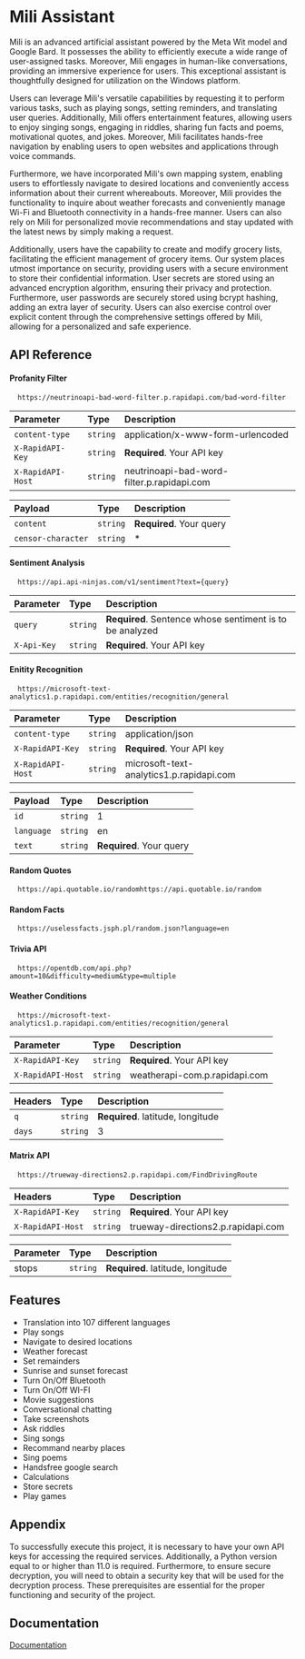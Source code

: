 
# Mili Assistant

Mili is an advanced artificial assistant powered by the Meta Wit model and Google Bard. It possesses the ability to efficiently execute a wide range of user-assigned tasks. Moreover, Mili engages in human-like conversations, providing an immersive experience for users. This exceptional assistant is thoughtfully designed for utilization on the Windows platform.

Users can leverage Mili's versatile capabilities by requesting it to perform various tasks, such as playing songs, setting reminders, and translating user queries. Additionally, Mili offers entertainment features, allowing users to enjoy singing songs, engaging in riddles, sharing fun facts and poems, motivational quotes, and jokes. Moreover, Mili facilitates hands-free navigation by enabling users to open websites and applications through voice commands.


Furthermore, we have incorporated Mili's own mapping system, enabling users to effortlessly navigate to desired locations and conveniently access information about their current whereabouts. Moreover, Mili provides the functionality to inquire about weather forecasts and conveniently manage Wi-Fi and Bluetooth connectivity in a hands-free manner. Users can also rely on Mili for personalized movie recommendations and stay updated with the latest news by simply making a request.

Additionally, users have the capability to create and modify grocery lists, facilitating the efficient management of grocery items. Our system places utmost importance on security, providing users with a secure environment to store their confidential information. User secrets are stored using an advanced encryption algorithm, ensuring their privacy and protection. Furthermore, user passwords are securely stored using bcrypt hashing, adding an extra layer of security. Users can also exercise control over explicit content through the comprehensive settings offered by Mili, allowing for a personalized and safe experience.

## API Reference

#### Profanity Filter

```http
  https://neutrinoapi-bad-word-filter.p.rapidapi.com/bad-word-filter
```

| Parameter | Type     | Description                |
| :-------- | :------- | :------------------------- |
| `content-type` | `string` | application/x-www-form-urlencoded |
| `X-RapidAPI-Key` | `string` | **Required**. Your API key |
| `X-RapidAPI-Host` | `string` | neutrinoapi-bad-word-filter.p.rapidapi.com |

| Payload | Type     | Description                |
| :-------- | :------- | :------------------------- |
| `content` | `string` |**Required**. Your query |
| `censor-character` | `string` | * |


#### Sentiment Analysis

```http
  https://api.api-ninjas.com/v1/sentiment?text={query}
```

| Parameter | Type     | Description                       |
| :-------- | :------- | :-------------------------------- |
| `query`      | `string` | **Required**. Sentence whose sentiment is to be analyzed |
| `X-Api-Key` | `string` | **Required**. Your API key |


#### Enitity Recognition

```http
  https://microsoft-text-analytics1.p.rapidapi.com/entities/recognition/general
```

| Parameter | Type     | Description                |
| :-------- | :------- | :------------------------- |
| `content-type` | `string` | application/json |
| `X-RapidAPI-Key` | `string` | **Required**. Your API key |
| `X-RapidAPI-Host` | `string` | microsoft-text-analytics1.p.rapidapi.com |

| Payload | Type     | Description                |
| :-------- | :------- | :------------------------- |
| `id` | `string` | 1 |
| `language` | `string` | en |
| `text` | `string` |**Required**. Your query |



#### Random Quotes

```http
  https://api.quotable.io/randomhttps://api.quotable.io/random
```

#### Random Facts

```http
  https://uselessfacts.jsph.pl/random.json?language=en
```


#### Trivia API

```http
  https://opentdb.com/api.php?amount=10&difficulty=medium&type=multiple
```

#### Weather Conditions

```http
  https://microsoft-text-analytics1.p.rapidapi.com/entities/recognition/general
```

| Parameter | Type     | Description                |
| :-------- | :------- | :------------------------- |
| `X-RapidAPI-Key` | `string` | **Required**. Your API key |
| `X-RapidAPI-Host` | `string` |weatherapi-com.p.rapidapi.com |

| Headers | Type     | Description                |
| :-------- | :------- | :------------------------- |
| `q` | `string` |**Required**. latitude, longitude |
| `days` | `string` | 3 |


#### Matrix API

```http
  https://trueway-directions2.p.rapidapi.com/FindDrivingRoute
```

| Headers | Type     | Description                |
| :-------- | :------- | :------------------------- |
| `X-RapidAPI-Key` | `string` | **Required**. Your API key |
| `X-RapidAPI-Host` | `string` |trueway-directions2.p.rapidapi.com |

| Parameter | Type     | Description                |
| :-------- | :------- | :------------------------- |
| stops | `string` |**Required**. latitude, longitude |


## Features

- Translation into 107 different languages
- Play songs
- Navigate to desired locations
- Weather forecast
- Set remainders
- Sunrise and sunset forecast
- Turn On/Off Bluetooth
- Turn On/Off WI-FI
- Movie suggestions
- Conversational chatting
- Take screenshots
- Ask riddles
- Sing songs
- Recommand nearby places
- Sing poems
- Handsfree google search
- Calculations
- Store secrets
- Play games


## Appendix

To successfully execute this project, it is necessary to have your own API keys for accessing the required services. Additionally, a Python version equal to or higher than 11.0 is required. Furthermore, to ensure secure decryption, you will need to obtain a security key that will be used for the decryption process. These prerequisites are essential for the proper functioning and security of the project.


## Documentation

[Documentation](#)


